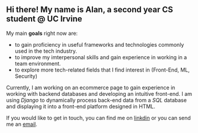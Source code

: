 ## Hi there! My name is Alan, a second year CS student @ UC Irvine

My main **goals** right now are:
- to gain proficiency in useful frameworks and technologies commonly used in the tech industry.
- to improve my imterpersonal skills and gain experience in working in a team environment.
- to explore more tech-related fields that I find interest in (Front-End, ML, Security)  

Currently, I am working on an ecommerce page to gain experience in working with backend databases and developing an intuitive front-end. I am using *Django* to dynamically process back-end data from a *SQL* database and displaying it into a front-end platform designed in HTML.

If you would like to get in touch, you can find me on [linkdin](https://www.linkedin.com/in/alan-yi-14003b225/) or you can send me an [email](yi.alan10@gmail.com).



<!--
**yialan6/yialan6** is a ✨ _special_ ✨ repository because its `README.md` (this file) appears on your GitHub profile.

Here are some ideas to get you started:

- 🔭 I’m currently working on ...
- 🌱 I’m currently learning ...
- 👯 I’m looking to collaborate on ...
- 🤔 I’m looking for help with ...
- 💬 Ask me about ...
- 📫 How to reach me: ...
- 😄 Pronouns: ...
- ⚡ Fun fact: ...
-->
